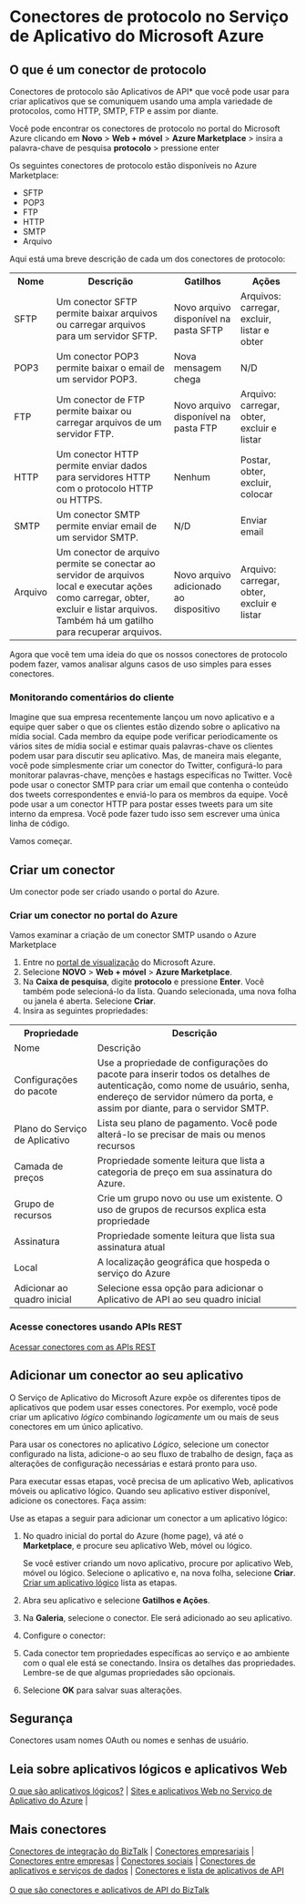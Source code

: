 <properties 
	pageTitle="Conectores de Protocolo de Aplicativos de API do Microsoft Azure | Microsserviço de Aplicativos de API" 
	description="Aprenda a criar Aplicativos de API do Conector de Protocolo do Microsoft Azure e adicionar o Aplicativo de API ao aplicativo lógico; microsserviços" 
	services="app-service\logic" 
	documentationCenter="" 
	authors="MandiOhlinger" 
	manager="dwrede" 
	editor=""/>

<tags 
	ms.service="app-service-logic" 
	ms.workload="integration" 
	ms.tgt_pltfrm="na" 
	ms.devlang="na" 
	ms.topic="article" 
	ms.date="03/31/2015" 
	ms.author="deonhe"/>


# Conectores de protocolo no Serviço de Aplicativo do Microsoft Azure


## O que é um conector de protocolo
Conectores de protocolo são Aplicativos de API* que você pode usar para criar aplicativos que se comuniquem usando uma ampla variedade de protocolos, como HTTP, SMTP, FTP e assim por diante.

Você pode encontrar os conectores de protocolo no portal do Microsoft Azure clicando em **Novo** > **Web + móvel** > **Azure Marketplace** > insira a palavra-chave de pesquisa **protocolo** > pressione enter

Os seguintes conectores de protocolo estão disponíveis no Azure Marketplace:

- SFTP
- POP3
- FTP
- HTTP
- SMTP
- Arquivo

Aqui está uma breve descrição de cada um dos conectores de protocolo:

<table>
<tr>
<th> Nome</th>
<th> Descrição</th>
<th> Gatilhos</th>
<th> Ações</th>

<tr>
<td>SFTP
<td>Um conector SFTP permite baixar arquivos ou carregar arquivos para um servidor SFTP.
<td>Novo arquivo disponível na pasta SFTP

<td>Arquivos: carregar, excluir, listar e obter 

</tr>

<tr>
<td>POP3
<td>Um conector POP3 permite baixar o email de um servidor POP3.
<td>Nova mensagem chega
<td>N/D
</tr>

<tr>
<td>FTP
<td>Um conector de FTP permite baixar ou carregar arquivos de um servidor FTP.
<td>Novo arquivo disponível na pasta FTP
<td>Arquivo: carregar, obter, excluir e listar
</tr>

<tr>
<td>HTTP
<td>Um conector HTTP permite enviar dados para servidores HTTP com o protocolo HTTP ou HTTPS.
<td>Nenhum
<td>Postar, obter, excluir, colocar
</tr>

<tr>
<td>SMTP
<td>Um conector SMTP permite enviar email de um servidor SMTP.
<td>N/D
<td>Enviar email
</tr>

<tr>
<td>Arquivo
<td>Um conector de arquivo permite se conectar ao servidor de arquivos local e executar ações como carregar, obter, excluir e listar arquivos. Também há um gatilho para recuperar arquivos.
<td>Novo arquivo adicionado ao dispositivo
<td>Arquivo: carregar, obter, excluir e listar
</tr>


</table>

Agora que você tem uma ideia do que os nossos conectores de protocolo podem fazer, vamos analisar alguns casos de uso simples para esses conectores.

### Monitorando comentários do cliente ###
Imagine que sua empresa recentemente lançou um novo aplicativo e a equipe quer saber o que os clientes estão dizendo sobre o aplicativo na mídia social. Cada membro da equipe pode verificar periodicamente os vários sites de mídia social e estimar quais palavras-chave os clientes podem usar para discutir seu aplicativo. Mas, de maneira mais elegante, você pode simplesmente criar um conector do Twitter, configurá-lo para monitorar palavras-chave, menções e hastags específicas no Twitter. Você pode usar o conector SMTP para criar um email que contenha o conteúdo dos tweets correspondentes e enviá-lo para os membros da equipe. Você pode usar a um conector HTTP para postar esses tweets para um site interno da empresa. Você pode fazer tudo isso sem escrever uma única linha de código.

Vamos começar.

## Criar um conector

Um conector pode ser criado usando o portal do Azure.

### Criar um conector no portal do Azure

Vamos examinar a criação de um conector SMTP usando o Azure Marketplace

1. Entre no [portal de visualização](https://portal.azure.com) do Microsoft Azure.
2. Selecione **NOVO** > **Web + móvel** > **Azure Marketplace**.
3. Na **Caixa de pesquisa**, digite **protocolo** e pressione **Enter**. Você também pode selecioná-lo da lista. Quando selecionada, uma nova folha ou janela é aberta. Selecione **Criar**. 
4. Insira as seguintes propriedades:

<table>
<tr><th>Propriedade</th> <th>Descrição</th> </tr>
<tr><td>Nome</td> <td>Descrição</td> </tr>
<tr><td>Configurações do pacote</td> <td>Use a propriedade de configurações do pacote para inserir todos os detalhes de autenticação, como nome de usuário, senha, endereço de servidor número da porta, e assim por diante, para o servidor SMTP. </td> </tr>
<tr><td>Plano do Serviço de Aplicativo</td> <td>Lista seu plano de pagamento. Você pode alterá-lo se precisar de mais ou menos recursos</th> </td>
<tr><td>Camada de preços</td> <td>Propriedade somente leitura que lista a categoria de preço em sua assinatura do Azure.</td> </tr>
<tr><td>Grupo de recursos</td> <td>Crie um grupo novo ou use um existente. O uso de grupos de recursos explica esta propriedade</td> </tr>
<tr><td>Assinatura</td> <td>Propriedade somente leitura que lista sua assinatura atual</td> </tr>
<tr><td>Local</td> <td>A localização geográfica que hospeda o serviço do Azure</th> </td>
<tr><td>Adicionar ao quadro inicial</td> <td>Selecione essa opção para adicionar o Aplicativo de API ao seu quadro inicial</td></tr>
</table>

### Acesse conectores usando APIs REST
[Acessar conectores com as APIs REST](http://go.microsoft.com/fwlink/p/?LinkId=529766)

## Adicionar um conector ao seu aplicativo 
O Serviço de Aplicativo do Microsoft Azure expõe os diferentes tipos de aplicativos que podem usar esses conectores. Por exemplo, você pode criar um aplicativo *lógico* combinando *logicamente* um ou mais de seus conectores em um único aplicativo.

Para usar os conectores no aplicativo *Lógico*, selecione um conector configurado na lista, adicione-o ao seu fluxo de trabalho de design, faça as alterações de configuração necessárias e estará pronto para uso.

Para executar essas etapas, você precisa de um aplicativo Web, aplicativos móveis ou aplicativo lógico. Quando seu aplicativo estiver disponível, adicione os conectores. Faça assim:

Use as etapas a seguir para adicionar um conector a um aplicativo lógico:

1. No quadro inicial do portal do Azure (home page), vá até o **Marketplace**, e procure seu aplicativo Web, móvel ou lógico. 

	Se você estiver criando um novo aplicativo, procure por aplicativo Web, móvel ou lógico. Selecione o aplicativo e, na nova folha, selecione **Criar**. [Criar um aplicativo lógico](app-service-logic-create-a-logic-app.md) lista as etapas.

2. Abra seu aplicativo e selecione **Gatilhos e Ações**.
3. Na **Galeria**, selecione o conector. Ele será adicionado ao seu aplicativo.
4. Configure o conector:
5. Cada conector tem propriedades específicas ao serviço e ao ambiente com o qual ele está se conectando. Insira os detalhes das propriedades. Lembre-se de que algumas propriedades são opcionais.
6. Selecione **OK** para salvar suas alterações.


## Segurança
Conectores usam nomes OAuth ou nomes e senhas de usuário.

## Leia sobre aplicativos lógicos e aplicativos Web
[O que são aplicativos lógicos?](app-service-logic-what-are-logic-apps.md) | [Sites e aplicativos Web no Serviço de Aplicativo do Azure](../app-service-web/app-service-web-overview.md) |


## Mais conectores

[Conectores de integração do BizTalk](app-service-logic-integration-connectors.md) | [Conectores empresariais](app-service-logic-enterprise-connectors.md) | [Conectores entre empresas](app-service-logic-b2b-connectors.md) | [Conectores sociais](app-service-logic-social-connectors.md) | [Conectores de aplicativos e serviços de dados](app-service-logic-data-connectors.md) | [Conectores e lista de aplicativos de API](app-service-logic-connectors-list.md)<br/><br/> [O que são conectores e aplicativos de API do BizTalk](app-service-logic-what-are-biztalk-api-apps.md)
 

<!---HONumber=62-->